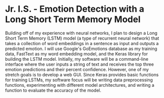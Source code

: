 # Jr. I.S. - Emotion Detection with a Long Short Term Memory Model
Building off of my experience with neural networks, I plan to design a Long Short Term Memory (LSTM) model (a type of recurrent neural network) that takes a collection of word embeddings in a sentence as input and outputs a predicted emotion. I will use Google's GoEmotions database as my training data, FastText as my word embedding model, and the Keras library for building the LSTM model. Initially, my software will be a command-line interface where the user inputs a string of text and receives the top three emotion predictions and their percent confidence. However, one of my stretch goals is to develop a web GUI. Since Keras provides basic functions for training LSTMs, my software focus will be writing data preprocessing functions, experimenting with different model architectures, and writing a function to evaluate the accuracy of the model.
